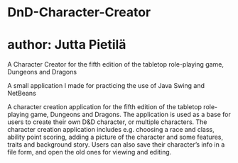 # DnD-Character-Creator
# author: Jutta Pietilä
A Character Creator for the fifth edition of the tabletop role-playing game, Dungeons and Dragons 

A small application I made for practicing the use of Java Swing and NetBeans

A character creation application for the fifth edition of the tabletop role-playing game, Dungeons and Dragons. 
The application is used as a base for users to create their own D&D character, or multiple characters. 
The character creation application includes e.g. choosing a race and class, ability point scoring, adding a picture of the 
character and some features, traits and background story. Users can also save their character’s info in a file form, and open 
the old ones for viewing and editing.
